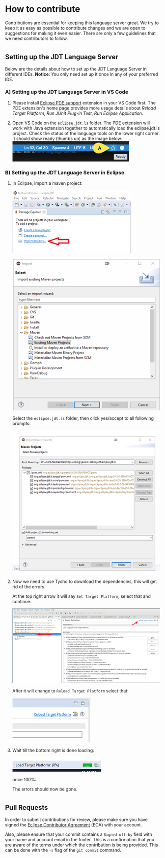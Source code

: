 # How to contribute

Contributions are essential for keeping this language server great.
We try to keep it as easy as possible to contribute changes and we are
open to suggestions for making it even easier.
There are only a few guidelines that we need contributors to follow.

#

## Setting up the JDT Language Server
Below are the details about how to set up the JDT Language Server in different IDEs. **Notice**: You only need set up it once in any of your preferred IDE.

### A) Setting up the JDT Language Server in VS Code
1) Please install [Eclipse PDE support](https://marketplace.visualstudio.com/items?itemName=yaozheng.vscode-pde) extension in your VS Code first. The PDE extension's home page provides more usage details about _Reload Target Platform_, _Run JUnit Plug-in Test_, _Run Eclipse Application_.

2) Open VS Code on the `eclipse.jdt.ls` folder. The PDE extension will work with Java extension together to automatically load the eclipse.jdt.ls project. Check the status of the language tools on the lower right corner. It should show ready (thumbs up) as the image below.
  ![status indicator](images/statusMarker.png)

### B) Setting up the JDT Language Server in Eclipse
1) In Eclipse, import a maven project:

    ![Import Project](images/importProject.png)

    ![Import Project](images/importMavenProject.png)

    Select the `eclipse.jdt.ls` folder, then click yes/accept to all
following prompts:

    ![Import Project](images/importedMavenProject.png)

2) Now we need to use Tycho to download the dependencies,
this will get rid of the errors.

	At the top right arrow it will say `Set Target Platform`, select that and continue.

	![Import Project](images/setTargetPlatform.png)

	After it will change to `Reload Target Platform` select that:

    ![Import Project](images/reloadTargetPlatform.png)

3) Wait till the bottom right is done loading:

    ![Import Project](images/loadingTargetPlatform.png)

	once 100%:



    The errors should now be gone.

#

## Pull Requests

In order to submit contributions for review, please make sure you have signed the [Eclipse Contributor Agreement](https://www.eclipse.org/legal/ecafaq.php) (ECA) with your account.

Also, please ensure that your commit contains a `Signed-off-by` field with your name and account email in the footer. This is a confirmation that you are aware of the terms under which the contribution is being provided. This can be done with the `-s` flag of the `git commit` command.
